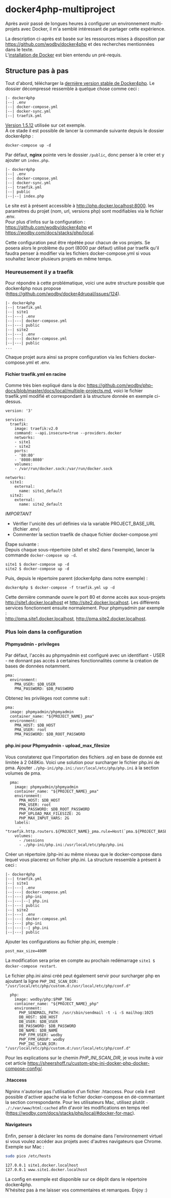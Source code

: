 # docker4php-multiproject

Après avoir passé de longues heures à configurer un environnement multi-projets avec Docker, il m'a semblé intéressant de partager cette expérience.  

La description ci-après est basée sur les ressources mises à disposition par https://github.com/wodby/docker4php et des recherches mentionnées dans le texte.  
L'[installation de Docker](https://hub.docker.com/) est bien entendu un pré-requis.

## Structure pas à pas

Tout d'abord, télécharger la [dernière version stable de Docker4php](https://github.com/wodby/docker4php/releases). Le dossier décompressé ressemble à quelque chose comme ceci :  

```
|- docker4php
|--| .env
|--| docker-compose.yml
|--| docker-sync.yml
|--| traefik.yml
```
[Version 1.5.12](https://github.com/wodby/docker4php/releases/tag/1.5.12) utilisée sur cet exemple.  
À ce stade il est possible de lancer la commande suivante depuis le dossier docker4php :

```
docker-compose up -d
```

Par défaut, **nginx** pointe vers le dossier `/public`, donc penser à le créer et y ajouter un `index.php`. 

```
|- docker4php
|--| .env
|--| docker-compose.yml
|--| docker-sync.yml
|--| traefik.yml
|--| public
|--|--| index.php
```
Le site est à présent accessible à http://php.docker.localhost:8000. les paramètres du projet (nom, url, versions php) sont modifiables via le fichier .env.  
Pour plus d'infos sur la configuration : https://github.com/wodby/docker4php et https://wodby.com/docs/stacks/php/local.

Cette configuration peut être répétée pour chacun de vos projets. Se posera alors le problème du port (8000 par défaut) utilisé par traefik qu'il faudra penser à modifier via les fichiers docker-compose.yml si vous souhaitez lancer plusieurs projets en même temps.  

### Heureusement il y a traefik

Pour répondre à cette problématique, voici une autre structure possible que docker4php nous propose (https://github.com/wodby/docker4drupal/issues/124).

````
|- docker4php
|--| traefik.yml
|--| site1
|--|---| .env
|--|---| docker-compose.yml
|--|---| public
|--| site2
|--|---| .env
|--|---| docker-compose.yml
|--|---| public
...
````
Chaque projet aura ainsi sa propre configuration via les fichiers docker-compose.yml et .env.

#### Fichier traefik.yml en racine

Comme très bien expliqué dans la doc https://github.com/wodby/php-docs/blob/master/docs/local/multiple-projects.md, voici le fichier traefik.yml modifié et correspondant à la structure donnée en exemple ci-dessus.

```
version: '3'

services:
  traefik:
    image: traefik:v2.0
    command: --api.insecure=true --providers.docker
    networks:
    - site1
    - site2
    ports:
    - '80:80'
    - '8080:8080'
    volumes:
    - /var/run/docker.sock:/var/run/docker.sock

networks:
  site1:
    external:
      name: site1_default
  site2:
    external:
      name: site2_default
```

*IMPORTANT*

- Vérifier l'unicité des url définies via la variable PROJECT_BASE_URL (fichier .env)
- Commenter la section traefik de chaque fichier docker-compose.yml

Étape suivante :  
Depuis chaque sous-répertoire (site1 et site2 dans l'exemple), lancer la commande `docker-compose up -d`.
 
```
site1 $ docker-compose up -d
site2 $ docker-compose up -d
```

Puis, depuis le répertoire parent (docker4php dans notre exemple) :

```
docker4php $ docker-compose -f traefik.yml up -d
```

Cette dernière commande ouvre le port 80 et donne accès aux sous-projets http://site1.docker.localhost et http://site2.docker.localhost.
Les différents services fonctionnent ensuite normalement.
Pour phpmyadmin par exemple :  
http://pma.site1.docker.localhost, http://pma.site2.docker.localhost.

### Plus loin dans la configuration
#### Phpmyadmin - privileges
Par défaut, l'accès au phpmyadmin est configuré avec un identifiant - USER - ne donnant pas accès à certaines fonctionnalités comme la création de bases de données notamment.

```
pma:
  environment:
    PMA_USER: $DB_USER
    PMA_PASSWORD: $DB_PASSWORD
```

Obtenez les privilèges root comme suit :

```
pma:
  image: phpmyadmin/phpmyadmin
  container_name: "${PROJECT_NAME}_pma"
  environment:
    PMA_HOST: $DB_HOST
    PMA_USER: root
    PMA_PASSWORD: $DB_ROOT_PASSWORD
```

#### php.ini pour Phpmyadmin - upload_max_filesize

Vous constaterez que l'importation des fichiers .sql en base de donnée est limitée à 2 048Kio.
Voici une solution pour surcharger le fichier php.ini de pma. Ajouter `./php-ini/php.ini:/usr/local/etc/php/php.ini` à la section volumes de pma.

```
  pma:
    image: phpmyadmin/phpmyadmin
    container_name: "${PROJECT_NAME}_pma"
    environment:
      PMA_HOST: $DB_HOST
      PMA_USER: root
      PMA_PASSWORD: $DB_ROOT_PASSWORD
      PHP_UPLOAD_MAX_FILESIZE: 2G
      PHP_MAX_INPUT_VARS: 2G
    labels:
      - "traefik.http.routers.${PROJECT_NAME}_pma.rule=Host(`pma.${PROJECT_BASE_URL}`)"
    volumes:
      - /sessions
      - ./php-ini/php.ini:/usr/local/etc/php/php.ini
```
Créer un répertoire /php-ini au même niveau que le docker-compose dans lequel vous placerez un fichier php.ini.
La structure ressemble à présent à ceci :

````
|- docker4php
|--| traefik.yml
|--| site1
|--|---| .env
|--|---| docker-compose.yml
|--|---| php-ini
|--|---|--| php.ini
|--|---| public
|--| site2
|--|---| .env
|--|---| docker-compose.yml
|--|---| php-ini
|--|---|--| php.ini
|--|---| public
````

Ajouter les configurations au fichier php.ini, exemple :

```
post_max_size=400M
```
La modification sera prise en compte au prochain redémarrage `site1 $ docker-compose restart`.

Le fichier php.ini ainsi créé peut également servir pour surcharger php en ajoutant la ligne `PHP_INI_SCAN_DIR: "/usr/local/etc/php/custom.d:/usr/local/etc/php/conf.d"`
```
  php:
    image: wodby/php:$PHP_TAG
    container_name: "${PROJECT_NAME}_php"
    environment:
      PHP_SENDMAIL_PATH: /usr/sbin/sendmail -t -i -S mailhog:1025
      DB_HOST: $DB_HOST
      DB_USER: $DB_USER
      DB_PASSWORD: $DB_PASSWORD
      DB_NAME: $DB_NAME
      PHP_FPM_USER: wodby
      PHP_FPM_GROUP: wodby
      PHP_INI_SCAN_DIR: "/usr/local/etc/php/custom.d:/usr/local/etc/php/conf.d"
```
Pour les explications sur le chemin *PHP_INI_SCAN_DIR*, je vous invite à voir cet article https://sheershoff.ru/custom-php-ini-docker-php-docker-compose-config/.
#### .htaccess

Ngninx n'autorise pas l'utilisation d'un fichier .htaccess. Pour cela il est possible d'activer apache via le fichier docker-compose en dé-commantant la section correspondante.
Pour les utilisateurs Mac, utilisez plutôt `- ./:/var/www/html:cached` afin d'avoir les modifications en temps réel (https://wodby.com/docs/stacks/php/local/#docker-for-mac).

#### Navigateurs

Enfin, penser à déclarer les noms de domaine dans l'environnement virtuel si vous voulez accéder aux projets avec d'autres navigateurs que Chrome.
Exemple sur Mac :

```bash
sudo pico /etc/hosts
```

```
127.0.0.1 site1.docker.localhost
127.0.0.1 www.site1.docker.localhost
```

La config en exemple est disponible sur ce dépôt dans le répertoire docker4php.  
N'hésitez pas à me laisser vos commentaires et remarques. Enjoy :)

